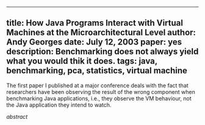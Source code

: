 -----
title:  How Java Programs Interact with Virtual Machines at the Microarchitectural Level
author: Andy Georges
date: July 12, 2003
paper: yes
description: Benchmarking does not always yield what you would thik it does.
tags: java, benchmarking, pca, statistics, virtual machine
-----

The first paper I published at a major conference deals with the fact that
researchers have been observing the result of the wrong component when
benchmarking Java applications, i.e., they observe the VM behaviour, not the
Java application they intend to watch.

$abstract$
